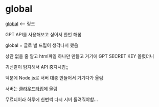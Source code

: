 # global

[global](https://kbyungs.github.io/global/) <-- 링크

GPT API를 사용해보고 싶어서 한번 해봄

global = 글로 벌 드립이 생각나서 했음

상관 없을 줄 알고 html파일 하나만 만들고 거기에 GPT SECRET KEY 올렸더니

귀신같이 탐지해서 API 중지시킴;;

덕분에 Node.js로 서버 대충 만들어서 거기다가 올림

서버는 [클라우드타입](https://cloudtype.io/)에 올림

무료티어라 하루에 한번씩 다시 서버 돌려줘야함...
